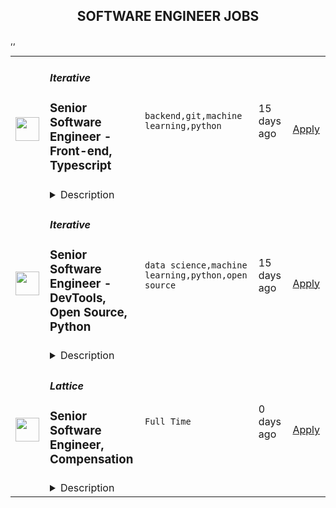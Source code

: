 <div align="center"><h2>SOFTWARE ENGINEER JOBS</h2></div><table><tr>
                <td width="100" height="100" rowspan="2">
                    <img src="https://remotive.com/job/1187421/logo" width="38px" height="auto">
                </td>
                <td width="300">
                    <h5>Iterative</h5>
                    <h3>Senior Software Engineer - Front-end, Typescript</h3>
                </td>
                <td width="300">
                    <code>backend,git,machine learning,python</code>
                </td>
                <td width="200">
                <text>15 days ago</text>
                </td>
                <td width="100" rowspan="2">
                <a href="https://remotive.com/remote-jobs/software-dev/senior-software-engineer-front-end-typescript-1187421" align="right" target="_blank">Apply</a>
                </td>
            </tr>
            <tr>
                <td colspan="3">
                <details><summary>Description</summary>
                <p>The ML tools ecosystem is what JS space was 10 years ago: there’s a clear need for better tools, frameworks, and open standards. <span class="notion-enable-hover" style="font-style: italic;">ITERATIVE</span> is already a well known company in this fast-evolving space with a big, engaged open-source community. Please consider joining our <span class="notion-enable-hover" style="font-style: italic;">remote-first team</span> if you love open-source, if you’re interested in building dev tools and simplifying the lives of many, many developers in ML.</p>
<p><span style="font-weight: 600; color: #000000; letter-spacing: 0.75px;"><br class="Apple-interchange-newline">Job Description</span></p>
<p>We’re seeking<span class="notion-enable-hover" style="font-weight: 600;"> </span><span class="notion-enable-hover">TypeScript front-end engineers to build our</span><span class="notion-enable-hover"> <a href="https://studio.iterative.ai/" rel="nofollow" style="font-weight: 600;">SaaS product</a> and a</span><span class="notion-enable-hover" style="font-weight: 600;"> VS Code UI</span> (to be open sourced soon!) for our popular machine learning tools: <a class="notion-link-token notion-enable-hover" href="http://dvc.org/" rel="nofollow" style="cursor: pointer; overflow-wrap: break-word;" target="_blank"><span class="link-annotation-unknown-block-id--1168671846" style="border-bottom-width: 0.05em; border-color: rgba(55, 53, 47, 0.4); opacity: 0.7;">DVC</span></a> (9k+ <span style="line-height: 1em; white-space: nowrap; ">⭐</span>on GitHub) and <a class="notion-link-token notion-enable-hover" href="http://cml.dev/" rel="nofollow" style="cursor: pointer; overflow-wrap: break-word;" target="_blank"><span class="link-annotation-unknown-block-id--2051758088" style="border-bottom-width: 0.05em; border-color: rgba(55, 53, 47, 0.4); opacity: 0.7;">CML</span></a> (3k+ <span style="line-height: 1em; white-space: nowrap; ">⭐</span> on GitHub).</p>
<p><span style="color: var(--remotive-chocolate);">If you have experience with dev tools like GitHub, UI plugins for Git, etc., you should have some sense what the project is like (if not, check our <a href="https://iterative.ai/" rel="nofollow">site</a>).</span></p>
<p> </p>
<p class="h3">Tech Stack</p>
<ul>
<li>TypeScript</li>
</ul>
<ul>
<li>Node</li>
</ul>
<ul>
<li>React</li>
</ul>
<ul>
<li>Python (on the backend)</li>
</ul>
<p> </p>
<p class="h3">Must have</p>
<ul>
<li>Strong TS/JS/Node experience (5+ years)</li>
</ul>
<ul>
<li>Excellent communication skills and a positive mindset 🤗</li>
</ul>
<ul>
<li>Initiative to help shape the engineering practices, products, and culture of a young startup</li>
</ul>
<p><br><br></p>
<p class="h3">Nice to have</p>
<ul>
<li>Python or open source experience - good to have</li>
</ul>
<ul>
<li>Some domain knowledge (DS/ML understanding) - an advantage</li>
</ul>
<p> </p>
<img src="https://remotive.com/job/track/1187421/blank.gif?source=public_api" alt=""/>
                </details>
                </td>
            </tr>,<tr>
                <td width="100" height="100" rowspan="2">
                    <img src="https://remotive.com/job/1187416/logo" width="38px" height="auto">
                </td>
                <td width="300">
                    <h5>Iterative</h5>
                    <h3>Senior Software Engineer  - DevTools, Open Source, Python</h3>
                </td>
                <td width="300">
                    <code>data science,machine learning,python,open source</code>
                </td>
                <td width="200">
                <text>15 days ago</text>
                </td>
                <td width="100" rowspan="2">
                <a href="https://remotive.com/remote-jobs/software-dev/senior-software-engineer-devtools-open-source-python-1187416" align="right" target="_blank">Apply</a>
                </td>
            </tr>
            <tr>
                <td colspan="3">
                <details><summary>Description</summary>
                <p><strong>Job Description</strong></p>
<p>Strong Python knowledge and excellent coding culture (standards, unit test, etc) are required. Alternatively, strong skill in other languages along with some knowledge of Python is also acceptable.</p>
<p><br><br></p>
<div class="h3">Responsibilities</div>
<ul>
<li>Discuss and research issues, features, new products.</li>
</ul>
<ul>
<li>Write code (see some <a class="postings-link" href="https://github.com/iterative/dvc/pulls?q=is%3Apr+is%3Aclosed" rel="nofollow"><strong>PR examples</strong></a>).</li>
</ul>
<ul>
<li>Write docs if needed for your code (see this <a class="postings-link" href="https://github.com/iterative/dvc.org" rel="nofollow"><strong>repo</strong></a>).</li>
</ul>
<ul>
<li>Being actively involved with the community - talk to users on Github, Discord, forum.</li>
</ul>
<p><br><br></p>
<div class="h3">Must have</div>
<ul>
<li>Motivation and interest</li>
</ul>
<ul>
<li>Remote work self-discipline</li>
</ul>
<ul>
<li>Excellent communication skills - clear, constructive, and respectful dialog with other team members, community.</li>
</ul>
<ul>
<li>Can focus and deliver a task w/o constantly switching to other stuff - respect team's planning, deadlines, etc</li>
</ul>
<p><br><br></p>
<div class="h3">Great to have</div>
<ul>
<li>Experience working remotely</li>
</ul>
<ul>
<li>Open source contributions or experience of maintaining, developing an open source project</li>
</ul>
<ul>
<li>System programming experience - kernel, databases, etc.</li>
</ul>
<ul>
<li>Machine learning or data science experience</li>
</ul>
<img src="https://remotive.com/job/track/1187416/blank.gif?source=public_api" alt=""/>
                </details>
                </td>
            </tr>,<tr>
                <td width="100" height="100" rowspan="2">
                    <img src="https://freshremote.work/media/company/logo/21/05/LatticeHQ.png" width="38px" height="auto">
                </td>
                <td width="300">
                    <h5>Lattice</h5>
                    <h3>Senior Software Engineer, Compensation</h3>
                </td>
                <td width="300">
                    <code>Full Time</code>
                </td>
                <td width="200">
                <text>0 days ago</text>
                </td>
                <td width="100" rowspan="2">
                <a href="https://freshremote.work/J119632/" align="right" target="_blank">Apply</a>
                </td>
            </tr>
            <tr>
                <td colspan="3">
                <details><summary>Description</summary>
                Who you are
You have 5+ years of professional experience writing and maintaining production-level applications.

You’ve worked with a modern programming language like JavaScript, Ruby, Python, etc.
You’re no stranger to SQL—you know how to efficientl …
<h3>Who you are</h3>
<p>You have 5+ years of professional experience writing and maintaining production-level applications.</p>
<ul>
<li>You’ve worked with a modern programming language like JavaScript, Ruby, Python, etc.</li>
<li>You’re no stranger to SQL—you know how to efficiently model data and write performant queries in a relational database like PostgreSQL.</li>
<li>You know the ins-and-outs of maintaining and scaling an application actively serving customers in production.</li>
<li>You seek out the root cause when debugging software defects, and champion improvements that prevent future issues.</li>
</ul>
<p>You’re a great communicator and collaborator.</p>
<ul>
<li>You take care to write code that your colleagues will also own, understand, and maintain.</li>
<li>You’re clear and concise in explaining your thought process and in enumerating the tradeoffs made in your work.</li>
<li>You work well with designers and product managers to come up with optimal solutions. </li>
</ul>
<p>You enjoy taking an active role in the development process, have experience leading large-scale initiatives, and strive to continuously improve engineering practices.</p>
<ul>
<li>You love mentoring and supporting other software engineers who are newer to the industry.</li>
<li>You have experience taking the lead in planning and executing the development roadmap for complex software projects, including those that span multiple teams or services.</li>
<li>You make the engineering team more effective through the pragmatic application of useful code tools and patterns.</li>
<li>You proactively identify opportunities to improve the maintainability, scalability and reliability of business-critical systems.</li>
</ul>
<h3><strong>Responsibilities</strong></h3>
<ul>
<li>You’ll build software to help companies build cultures in which their employees thrive.</li>
<li>You’ll work with other engineers to build and own products across a modern tech stack. Our current stack includes React, Relay Modern, GraphQL, Node, and PostgreSQL. We rely on AWS to host our infrastructure.</li>
<li>You’ll architect solutions for complex projects, often spanning multiple services or teams.</li>
<li>You’ll set technical standards, conduct code reviews and provide technical mentorship of other engineers.</li>
<li>You’ll influence prioritization and resourcing with the management team and cross-functional partners to tackle engineering goals.</li>
</ul>
<h3><strong>Who we are</strong></h3>
<p>The Compensation Product Platform team (CPP) is working alongside the other Comp teams to get Lattice’s compensation product through the exciting time of our initial release, and working with Product to explore this new space with a lot of greenfield work! As a platform team CPP is specifically focussing on much of the core back end functionality such as data ingestion &amp; modeling, designing APIs, building out the new Hoodwink service, breaking stuff out of the Weaver monolith, performance and reliability tuning, and building out functionality for both internal and external users as we’re actively figuring out where to steer the product. This is a great opportunity for someone who gets dopamine hits from solving some of the meatier, back end platform type problems, and enjoys being an active part of the conversation around how we’re building out a brand new product.</p>
<h2><strong>About Lattice</strong></h2>
<p>Lattice is on a mission to build cultures where employees and their companies thrive 💪. In an age where employees have more choices than ever before, businesses that put employees first are winning 🏅– and Lattice is building the tools to empower those people-centric companies. Lattice is a people success platform that offers performance reviews, employee engagement surveys, real-time feedback, weekly check-ins, goal setting, and career planning in a way that allows companies to focus on employee development, growth, and engagement – yielding stronger employee retention, performance, and impact to the bottom line 📈. Since launching in 2016, we have grown to over 4,600+ customers globally, including brands like Slack, Pinterest, Reddit, and Asana. </p>
<p><br/>What else does Lattice have to offer? We’re so glad you asked! We invest in our people’s personal and professional growth because that sort of growth begets business impact <em>and </em>personal fulfillment 🤗. We believe in the value of continued learning investments 🤓and reimbursements. We offer a competitive salary (including equity💸) and our benefits are thoughtful. We believe that taking the time for you is important and have a flexible vacation/time-off policy to prove it. We even incorporated Lattice “Recharge Days” 🔋to ensure you’re getting a break every month. Lattice has also implemented a 💻 remote-first hybrid model (team-dependent, you work from wherever makes you most comfortable). If that gets you excited, now is the perfect time to join; so bring your appetite for ownership and creation and help Lattice continue to grow! 🎉</p>
<p><em>Lattice is committed to equal treatment and opportunity in all aspects of recruitment, selection, and employment without regard to gender, race, religion, national origin, ethnicity, disability, gender identity/expression, sexual orientation, veteran or military status, or any other category protected under the law. Lattice is an equal opportunity employer; committed to a community of inclusion, and an environment free from discrimination, harassment, and retaliation.</em></p>
<p><em>By clicking the "Submit Application" button below, you consent to Lattice processing your personal information for the purpose of assessing your candidacy for this position in accordance with</em><a><em> </em><em>Lattice's Job Applicant Privacy Policy</em></a><em>.</em></p>
                </details>
                </td>
            </tr></table>